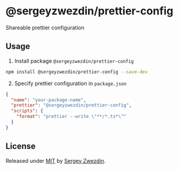 # @sergeyzwezdin/prettier-config

Shareable prettier configuration

## Usage

1. Install package `@sergeyzwezdin/prettier-config`
```bash
npm install @sergeyzwezdin/prettier-config --save-dev
```
2. Specify prettier configuration in `package.json`
```json
{
  "name": "your-package-name",
  "prettier": "@sergeyzwezdin/prettier-config",
  "scripts": {
    "format": "prettier --write \"**/*.ts*\""
  }
}
```

## License

Released under [MIT](/LICENSE) by [Sergey Zwezdin](https://github.com/sergeyzwezdin).
